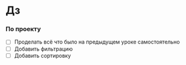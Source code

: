 # Дз

### По проекту

 - [ ] Проделать всё что было на предыдущем уроке самостоятельно
 - [ ] Добавить фильтрацию
 - [ ] Добавить сортировку

